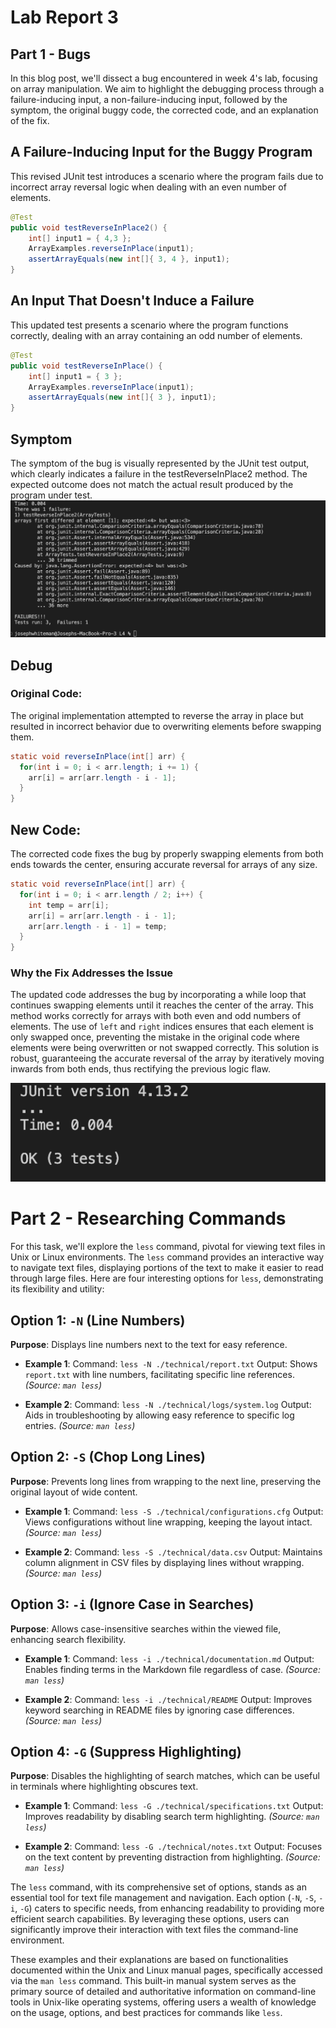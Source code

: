 # Lab Report 3

## Part 1 - Bugs

In this blog post, we'll dissect a bug encountered in week 4's lab, focusing on array manipulation. We aim to highlight the debugging process through a failure-inducing input, a non-failure-inducing input, followed by the symptom, the original buggy code, the corrected code, and an explanation of the fix.

## A Failure-Inducing Input for the Buggy Program

This revised JUnit test introduces a scenario where the program fails due to incorrect array reversal logic when dealing with an even number of elements.

```java
@Test
public void testReverseInPlace2() {
    int[] input1 = { 4,3 };
    ArrayExamples.reverseInPlace(input1);
    assertArrayEquals(new int[]{ 3, 4 }, input1);
}
```
## An Input That Doesn't Induce a Failure

This updated test presents a scenario where the program functions correctly, dealing with an array containing an odd number of elements.

```java
@Test 
public void testReverseInPlace() {
    int[] input1 = { 3 };
    ArrayExamples.reverseInPlace(input1);
    assertArrayEquals(new int[]{ 3 }, input1);
}
```
## Symptom

The symptom of the bug is visually represented by the JUnit test output, which clearly indicates a failure in the testReverseInPlace2 method. The expected outcome does not match the actual result produced by the program under test.
![Image](Lab3-1.png)

## Debug

### Original Code:

The original implementation attempted to reverse the array in place but resulted in incorrect behavior due to overwriting elements before swapping them.

```java
static void reverseInPlace(int[] arr) {
  for(int i = 0; i < arr.length; i += 1) {
    arr[i] = arr[arr.length - i - 1];
  }
}
```
## New Code:

The corrected code fixes the bug by properly swapping elements from both ends towards the center, ensuring accurate reversal for arrays of any size.

```java
static void reverseInPlace(int[] arr) {
  for(int i = 0; i < arr.length / 2; i++) {
    int temp = arr[i];
    arr[i] = arr[arr.length - i - 1];
    arr[arr.length - i - 1] = temp;
  }
}
```
### Why the Fix Addresses the Issue

The updated code addresses the bug by incorporating a while loop that continues swapping elements until it reaches the center of the array. This method works correctly for arrays with both even and odd numbers of elements. The use of `left` and `right` indices ensures that each element is only swapped once, preventing the mistake in the original code where elements were being overwritten or not swapped correctly. This solution is robust, guaranteeing the accurate reversal of the array by iteratively moving inwards from both ends, thus rectifying the previous logic flaw.

![Image](Lab3-2.png)


# Part 2 - Researching Commands

For this task, we'll explore the `less` command, pivotal for viewing text files in Unix or Linux environments. The `less` command provides an interactive way to navigate text files, displaying portions of the text to make it easier to read through large files. Here are four interesting options for `less`, demonstrating its flexibility and utility:

## Option 1: `-N` (Line Numbers)
**Purpose**: Displays line numbers next to the text for easy reference.

- **Example 1**: 
  Command: `less -N ./technical/report.txt` 
  Output: Shows `report.txt` with line numbers, facilitating specific line references. *(Source: `man less`)*

- **Example 2**: 
  Command: `less -N ./technical/logs/system.log` 
  Output: Aids in troubleshooting by allowing easy reference to specific log entries. *(Source: `man less`)*

## Option 2: `-S` (Chop Long Lines)
**Purpose**: Prevents long lines from wrapping to the next line, preserving the original layout of wide content.

- **Example 1**: 
  Command: `less -S ./technical/configurations.cfg` 
  Output: Views configurations without line wrapping, keeping the layout intact. *(Source: `man less`)*

- **Example 2**: 
  Command: `less -S ./technical/data.csv` 
  Output: Maintains column alignment in CSV files by displaying lines without wrapping. *(Source: `man less`)*

## Option 3: `-i` (Ignore Case in Searches)
**Purpose**: Allows case-insensitive searches within the viewed file, enhancing search flexibility.

- **Example 1**: 
  Command: `less -i ./technical/documentation.md` 
  Output: Enables finding terms in the Markdown file regardless of case. *(Source: `man less`)*

- **Example 2**: 
  Command: `less -i ./technical/README` 
  Output: Improves keyword searching in README files by ignoring case differences. *(Source: `man less`)*

## Option 4: `-G` (Suppress Highlighting)
**Purpose**: Disables the highlighting of search matches, which can be useful in terminals where highlighting obscures text.

- **Example 1**: 
  Command: `less -G ./technical/specifications.txt` 
  Output: Improves readability by disabling search term highlighting. *(Source: `man less`)*

- **Example 2**: 
  Command: `less -G ./technical/notes.txt` 
  Output: Focuses on the text content by preventing distraction from highlighting. *(Source: `man less`)*

The `less` command, with its comprehensive set of options, stands as an essential tool for text file management and navigation. Each option (`-N`, `-S`, `-i`, `-G`) caters to specific needs, from enhancing readability to providing more efficient search capabilities. By leveraging these options, users can significantly improve their interaction with text files the command-line environment.

These examples and their explanations are based on functionalities documented within the Unix and Linux manual pages, specifically accessed via the `man less` command. This built-in manual system serves as the primary source of detailed and authoritative information on command-line tools in Unix-like operating systems, offering users a wealth of knowledge on the usage, options, and best practices for commands like `less`.
